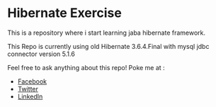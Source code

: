 # Hibernate Exercise

This is a repository where i start learning jaba hibernate framework. 

This Repo is currently using old Hibernate 3.6.4.Final with mysql jdbc connector version 5.1.6


Feel free to ask anything about this repo! Poke me at : 

* [Facebook](https://www.facebook.com/luki.rompis)
* [Twitter](https://twitter.com/thekucays)
* [LinkedIn](http://id.linkedin.com/in/lukirompis)